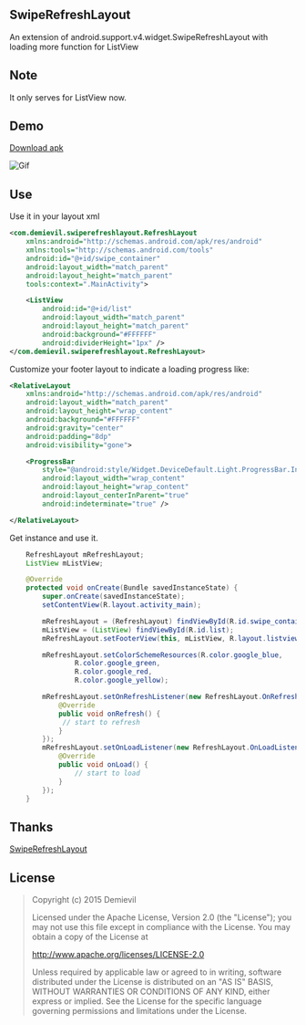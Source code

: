 ## SwipeRefreshLayout ##
An extension of android.support.v4.widget.SwipeRefreshLayout with loading more function for ListView

## Note ##
It only serves for ListView now.

## Demo ##
[Download apk](/demo.apk)

![Gif](/demo.gif)

## Use ##
Use it in your layout xml
````xml
<com.demievil.swiperefreshlayout.RefreshLayout
    xmlns:android="http://schemas.android.com/apk/res/android"
    xmlns:tools="http://schemas.android.com/tools"
    android:id="@+id/swipe_container"
    android:layout_width="match_parent"
    android:layout_height="match_parent"
    tools:context=".MainActivity">

    <ListView
        android:id="@+id/list"
        android:layout_width="match_parent"
        android:layout_height="match_parent"
        android:background="#FFFFFF"
        android:dividerHeight="1px" />
</com.demievil.swiperefreshlayout.RefreshLayout>
````

Customize your footer layout to indicate a loading progress like:
````xml
<RelativeLayout 
    xmlns:android="http://schemas.android.com/apk/res/android"
    android:layout_width="match_parent"
    android:layout_height="wrap_content"
    android:background="#FFFFFF"
    android:gravity="center"
    android:padding="8dp"
    android:visibility="gone">

    <ProgressBar
        style="@android:style/Widget.DeviceDefault.Light.ProgressBar.Inverse"
        android:layout_width="wrap_content"
        android:layout_height="wrap_content"
        android:layout_centerInParent="true"
        android:indeterminate="true" />

</RelativeLayout>
````
Get instance and use it.
````java
    RefreshLayout mRefreshLayout;
    ListView mListView;

    @Override
    protected void onCreate(Bundle savedInstanceState) {
        super.onCreate(savedInstanceState);
        setContentView(R.layout.activity_main);

        mRefreshLayout = (RefreshLayout) findViewById(R.id.swipe_container);
        mListView = (ListView) findViewById(R.id.list);
        mRefreshLayout.setFooterView(this, mListView, R.layout.listview_footer);

        mRefreshLayout.setColorSchemeResources(R.color.google_blue,
                R.color.google_green,
                R.color.google_red,
                R.color.google_yellow);

        mRefreshLayout.setOnRefreshListener(new RefreshLayout.OnRefreshListener() {
            @Override
            public void onRefresh() {
	         // start to refresh
            }
        });
        mRefreshLayout.setOnLoadListener(new RefreshLayout.OnLoadListener() {
            @Override
            public void onLoad() {
                // start to load   
            }
        });
    }
````

## Thanks ##
[SwipeRefreshLayout](https://developer.android.com/reference/android/support/v4/widget/SwipeRefreshLayout.html)

## License ##
> Copyright (c) 2015 Demievil
> 
> Licensed under the Apache License, Version 2.0 (the "License");
> you may not use this file except in compliance with the License.
> You may obtain a copy of the License at
> 
>    http://www.apache.org/licenses/LICENSE-2.0
> 
> Unless required by applicable law or agreed to in writing, software
> distributed under the License is distributed on an "AS IS" BASIS,
> WITHOUT WARRANTIES OR CONDITIONS OF ANY KIND, either express or implied.
> See the License for the specific language governing permissions and
> limitations under the License.

